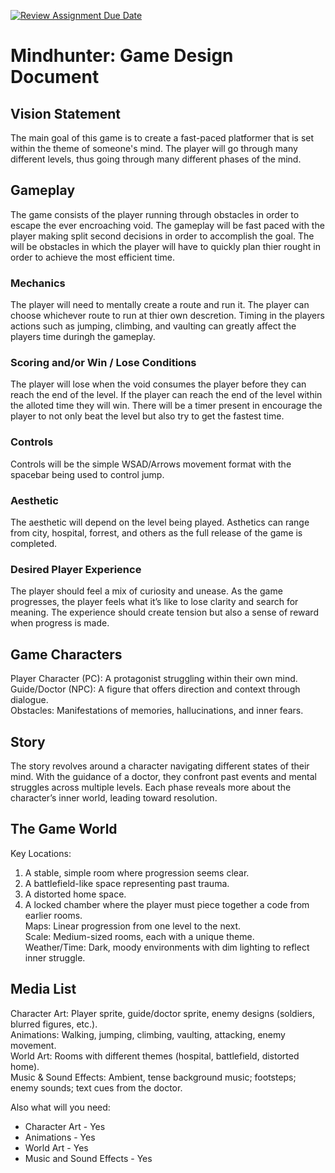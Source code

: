 [![Review Assignment Due Date](https://classroom.github.com/assets/deadline-readme-button-22041afd0340ce965d47ae6ef1cefeee28c7c493a6346c4f15d667ab976d596c.svg)](https://classroom.github.com/a/RUW5rPtF)
# Mindhunter: Game Design Document

## Vision Statement
The main goal of this game is to create a fast-paced platformer that is set within the theme of someone's mind. The player will go through many different levels, thus going through many different phases of the mind. 

## Gameplay 
The game consists of the player running through obstacles in order to escape the ever encroaching void. The gameplay will be fast paced with the player making split second decisions in order to accomplish the goal. The will be obstacles in which the player will have to quickly plan thier rought in order to achieve the most efficient time.

### Mechanics
The player will need to mentally create a route and run it. The player can choose whichever route to run at thier own descretion. Timing in the players actions such as jumping, climbing, and vaulting can greatly affect the players time duringh the gameplay. 

### Scoring and/or Win / Lose Conditions
The player will lose when the void consumes the player before they can reach the end of the level. If the player can reach the end of the level within the alloted time they will win. There will be a timer present in encourage the player to not only beat the level but also try to get the fastest time. 

### Controls
Controls will be the simple WSAD/Arrows movement format with the spacebar being used to control jump.

### Aesthetic
The aesthetic will depend on the level being played. Asthetics can range from city, hospital, forrest, and others as the full release of the game is completed. 

### Desired Player Experience
The player should feel a mix of curiosity and unease. As the game progresses, the player feels what it’s like to lose clarity and search for meaning. The experience should create tension but also a sense of reward when progress is made.

## Game Characters
Player Character (PC): A protagonist struggling within their own mind.<br />
Guide/Doctor (NPC): A figure that offers direction and context through dialogue.<br />
Obstacles: Manifestations of memories, hallucinations, and inner fears.<br />

## Story
The story revolves around a character navigating different states of their mind. With the guidance of a doctor, they confront past events and mental struggles across multiple levels. Each phase reveals more about the character’s inner world, leading toward resolution.

## The Game World
Key Locations:
  1. A stable, simple room where progression seems clear.
  2. A battlefield-like space representing past trauma.
  3. A distorted home space.
  4. A locked chamber where the player must piece together a code from earlier rooms.<br />
Maps: Linear progression from one level to the next.<br />
Scale: Medium-sized rooms, each with a unique theme.<br />
Weather/Time: Dark, moody environments with dim lighting to reflect inner struggle.<br />
  
## Media List
Character Art: Player sprite, guide/doctor sprite, enemy designs (soldiers, blurred figures, etc.).<br />
Animations: Walking, jumping, climbing, vaulting, attacking, enemy movement.<br />
World Art: Rooms with different themes (hospital, battlefield, distorted home).<br />
Music & Sound Effects: Ambient, tense background music; footsteps; enemy sounds; text cues from the doctor.<br />

Also what will you need:
* Character Art - Yes
* Animations - Yes
* World Art - Yes
* Music and Sound Effects - Yes
